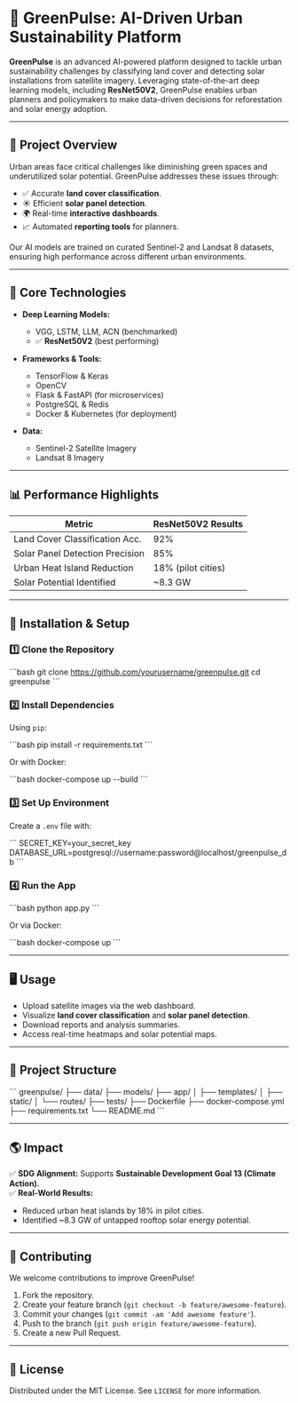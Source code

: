 # 🌱 **GreenPulse: AI-Driven Urban Sustainability Platform**

**GreenPulse** is an advanced AI-powered platform designed to tackle urban sustainability challenges by classifying land cover and detecting solar installations from satellite imagery. Leveraging state-of-the-art deep learning models, including **ResNet50V2**, GreenPulse enables urban planners and policymakers to make data-driven decisions for reforestation and solar energy adoption.

---

## 🚀 **Project Overview**

Urban areas face critical challenges like diminishing green spaces and underutilized solar potential. GreenPulse addresses these issues through:

- ✅ Accurate **land cover classification**.
- ☀️ Efficient **solar panel detection**.
- 🌍 Real-time **interactive dashboards**.
- 📈 Automated **reporting tools** for planners.

Our AI models are trained on curated Sentinel-2 and Landsat 8 datasets, ensuring high performance across different urban environments.

---

## 🧠 **Core Technologies**

- **Deep Learning Models:**
  - VGG, LSTM, LLM, ACN (benchmarked)
  - ✅ **ResNet50V2** (best performing)

- **Frameworks & Tools:**
  - TensorFlow & Keras
  - OpenCV
  - Flask & FastAPI (for microservices)
  - PostgreSQL & Redis
  - Docker & Kubernetes (for deployment)

- **Data:**
  - Sentinel-2 Satellite Imagery
  - Landsat 8 Imagery

---

## 📊 **Performance Highlights**

| **Metric**                    | **ResNet50V2 Results**            |
| ------------------------------ | --------------------------------- |
| Land Cover Classification Acc. | 92%                               |
| Solar Panel Detection Precision| 85%                               |
| Urban Heat Island Reduction    | 18% (pilot cities)                |
| Solar Potential Identified     | ~8.3 GW                           |

---

## 🔧 **Installation & Setup**

### 1️⃣ **Clone the Repository**

\```bash
git clone https://github.com/yourusername/greenpulse.git
cd greenpulse
\```

### 2️⃣ **Install Dependencies**

Using `pip`:

\```bash
pip install -r requirements.txt
\```

Or with Docker:

\```bash
docker-compose up --build
\```

### 3️⃣ **Set Up Environment**

Create a `.env` file with:

\```
SECRET_KEY=your_secret_key
DATABASE_URL=postgresql://username:password@localhost/greenpulse_db
\```

### 4️⃣ **Run the App**

\```bash
python app.py
\```

Or via Docker:

\```bash
docker-compose up
\```

---

## 🖥️ **Usage**

- Upload satellite images via the web dashboard.
- Visualize **land cover classification** and **solar panel detection**.
- Download reports and analysis summaries.
- Access real-time heatmaps and solar potential maps.

---

## 📂 **Project Structure**

\```
greenpulse/
├── data/
├── models/
├── app/
│   ├── templates/
│   ├── static/
│   └── routes/
├── tests/
├── Dockerfile
├── docker-compose.yml
├── requirements.txt
└── README.md
\```

---

## 🌎 **Impact**

✅ **SDG Alignment:** Supports **Sustainable Development Goal 13 (Climate Action).**  
✅ **Real-World Results:**  
- Reduced urban heat islands by 18% in pilot cities.  
- Identified ~8.3 GW of untapped rooftop solar energy potential.

---

## 🤝 **Contributing**

We welcome contributions to improve GreenPulse!

1. Fork the repository.
2. Create your feature branch (`git checkout -b feature/awesome-feature`).
3. Commit your changes (`git commit -am 'Add awesome feature'`).
4. Push to the branch (`git push origin feature/awesome-feature`).
5. Create a new Pull Request.

---

## 📜 **License**

Distributed under the MIT License. See `LICENSE` for more information.
